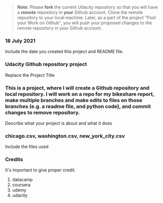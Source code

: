 >**Note**: Please **fork** the current Udacity repository so that you will have a **remote** repository in **your** Github account. Clone the remote repository to your local machine. Later, as a part of the project "Post your Work on Github", you will push your proposed changes to the remote repository in your Github account.

### 18 July 2021
Include the date you created this project and README file.

### Udacity Github repository project
Replace the Project Title

### This is a project, where I will create a Github repository and local repository. I will work on a repo for my bikeshare report, make multiple branches and make edits to files on those branches (e.g. a readme file, and python code), and commit changes to remove repository. 
Describe what your project is about and what it does

### chicago.csv, washington.csv, new_york_city.csv
Include the files used

### Credits
It's important to give proper credit. 
1. datacamp
2. coursera
3. udemy
4. udacity

